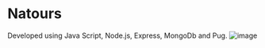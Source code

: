 # Natours
Developed using Java Script, Node.js, Express, MongoDb and Pug.
![image](https://github.com/surabhiwaingankar/Natours/assets/128281067/00229a7c-6a74-46ac-8a0e-7b297da9ca0f)
